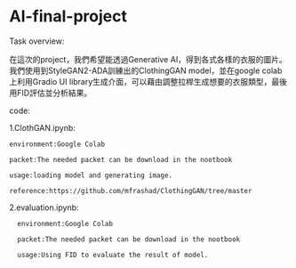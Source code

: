 # AI-final-project
Task overview:

在這次的project，我們希望能透過Generative AI，得到各式各樣的衣服的圖片。我們使用到StyleGAN2-ADA訓練出的ClothingGAN model，並在google colab上利用Gradio UI library生成介面，可以藉由調整拉桿生成想要的衣服類型，最後用FID評估並分析結果。


code:
  
  1.ClothGAN.ipynb:
    
    environment:Google Colab
    
    packet:The needed packet can be download in the nootbook
    
    usage:loading model and generating image.
    
    reference:https://github.com/mfrashad/ClothingGAN/tree/master
    
   2.evaluation.ipynb:
   
      environment:Google Colab
      
      packet:The needed packet can be download in the nootbook
      
      usage:Using FID to evaluate the result of model.
      
